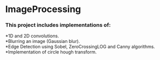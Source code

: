 # ImageProcessing
### This project includes implementations of: 
*1D and 2D convolutions.  
*Blurring an image (Gaussian blur).   
*Edge Detection using Sobel, ZeroCrossingLOG and Canny algorithms.  
*Implementation of circle hough transform.  
